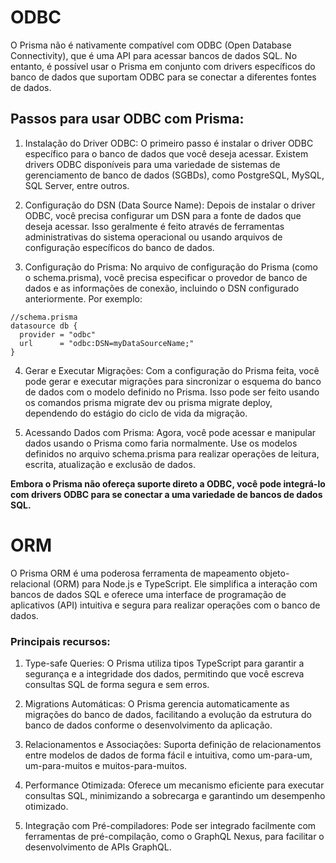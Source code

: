 # ODBC

O Prisma não é nativamente compatível com ODBC (Open Database Connectivity), que é uma API para acessar bancos de dados SQL. No entanto, é possível usar o Prisma em conjunto com drivers específicos do banco de dados que suportam ODBC para se conectar a diferentes fontes de dados.

## Passos para usar ODBC com Prisma:

1. Instalação do Driver ODBC: O primeiro passo é instalar o driver ODBC específico para o banco de dados que você deseja acessar. Existem drivers ODBC disponíveis para uma variedade de sistemas de gerenciamento de banco de dados (SGBDs), como PostgreSQL, MySQL, SQL Server, entre outros.

2. Configuração do DSN (Data Source Name): Depois de instalar o driver ODBC, você precisa configurar um DSN para a fonte de dados que deseja acessar. Isso geralmente é feito através de ferramentas administrativas do sistema operacional ou usando arquivos de configuração específicos do banco de dados.

3. Configuração do Prisma: No arquivo de configuração do Prisma (como o schema.prisma), você precisa especificar o provedor de banco de dados e as informações de conexão, incluindo o DSN configurado anteriormente. Por exemplo:

```
//schema.prisma
datasource db {
  provider = "odbc"
  url      = "odbc:DSN=myDataSourceName;"
}
```

4. Gerar e Executar Migrações: Com a configuração do Prisma feita, você pode gerar e executar migrações para sincronizar o esquema do banco de dados com o modelo definido no Prisma. Isso pode ser feito usando os comandos prisma migrate dev ou prisma migrate deploy, dependendo do estágio do ciclo de vida da migração.

5. Acessando Dados com Prisma: Agora, você pode acessar e manipular dados usando o Prisma como faria normalmente. Use os modelos definidos no arquivo schema.prisma para realizar operações de leitura, escrita, atualização e exclusão de dados.

**Embora o Prisma não ofereça suporte direto a ODBC, você pode integrá-lo com drivers ODBC para se conectar a uma variedade de bancos de dados SQL.**

# ORM

O Prisma ORM é uma poderosa ferramenta de mapeamento objeto-relacional (ORM) para Node.js e TypeScript. Ele simplifica a interação com bancos de dados SQL e oferece uma interface de programação de aplicativos (API) intuitiva e segura para realizar operações com o banco de dados.

### Principais recursos: 

1. Type-safe Queries: O Prisma utiliza tipos TypeScript para garantir a segurança e a integridade dos dados, permitindo que você escreva consultas SQL de forma segura e sem erros.

2. Migrations Automáticas: O Prisma gerencia automaticamente as migrações do banco de dados, facilitando a evolução da estrutura do banco de dados conforme o desenvolvimento da aplicação.

3. Relacionamentos e Associações: Suporta definição de relacionamentos entre modelos de dados de forma fácil e intuitiva, como um-para-um, um-para-muitos e muitos-para-muitos.

4. Performance Otimizada: Oferece um mecanismo eficiente para executar consultas SQL, minimizando a sobrecarga e garantindo um desempenho otimizado.

5. Integração com Pré-compiladores: Pode ser integrado facilmente com ferramentas de pré-compilação, como o GraphQL Nexus, para facilitar o desenvolvimento de APIs GraphQL.
